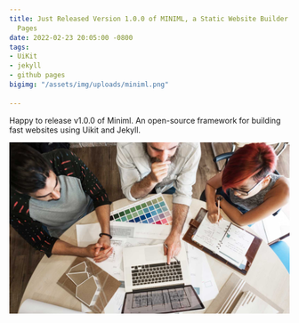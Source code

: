 ```yaml
---
title: Just Released Version 1.0.0 of MINIML, a Static Website Builder for Github
  Pages
date: 2022-02-23 20:05:00 -0800
tags:
- UiKit
- jekyll
- github pages
bigimg: "/assets/img/uploads/miniml.png"

---
```

Happy to release v1.0.0 of Miniml.  An open-source framework for building fast websites using Uikit and Jekyll. 

![](/assets/img/uploads/design-studio.jpg)